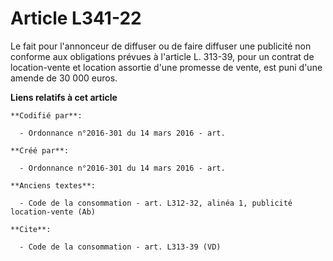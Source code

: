 # Article L341-22

Le fait pour l'annonceur de diffuser ou de faire diffuser une publicité non conforme aux obligations prévues à l'article L.
313-39, pour un contrat de location-vente et location assortie d'une promesse de vente, est puni d'une amende de 30 000
euros.

**Liens relatifs à cet article**

	**Codifié par**:

	  - Ordonnance n°2016-301 du 14 mars 2016 - art.

	**Créé par**:

	  - Ordonnance n°2016-301 du 14 mars 2016 - art.

	**Anciens textes**:

	  - Code de la consommation - art. L312-32, alinéa 1, publicité location-vente (Ab)

	**Cite**:

	  - Code de la consommation - art. L313-39 (VD)
